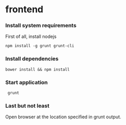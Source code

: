 frontend
========

### Install system requirements

  First of all, install nodejs

    npm install -g grunt grunt-cli

### Install dependencies

    bower install && npm install

### Start application

     grunt

### Last but not least

Open browser at the location specified in grunt output.